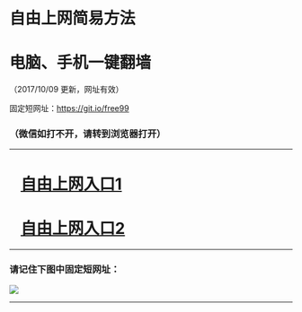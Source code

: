 ﻿# 自由上网简易方法

# 电脑、手机一键翻墙

（2017/10/09 更新，网址有效）

固定短网址：https://git.io/free99

### （微信如打不开，请转到浏览器打开）


***





# &nbsp;&nbsp; <a href="http://ft29777844.fwq-tz-1001.info/fwqtz01.html?t=100900112793 " target="_blank">自由上网入口1</a>
# &nbsp;&nbsp; <a href="http://ft2568626606.fwq-tz-1002.info/fwqtz02.html?t=100900125766 " target="_blank">自由上网入口2</a>
***

### 请记住下图中固定短网址：

<img src="https://s3-us-west-2.amazonaws.com/fwq-1001/yjfq-20170905okok.png" /> 


***

